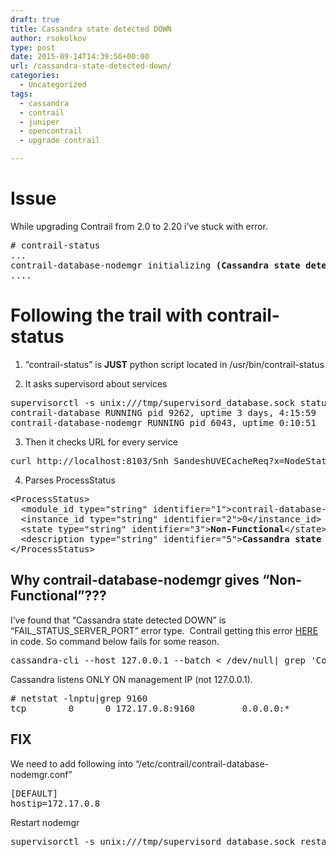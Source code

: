 ```yaml
---
draft: true
title: Cassandra state detected DOWN
author: rsokolkov
type: post
date: 2015-09-14T14:39:56+00:00
url: /cassandra-state-detected-down/
categories:
  - Uncategorized
tags:
  - cassandra
  - contrail
  - juniper
  - opencontrail
  - upgrade contrail

---
```

# Issue

While upgrading Contrail from 2.0 to 2.20 i&#8217;ve stuck with error.

<pre># contrail-status
...
contrail-database-nodemgr initializing <strong>(Cassandra state detected DOWN.)</strong>
....</pre>

# Following the trail with contrail-status

1) &#8220;contrail-status&#8221; is **JUST** python script located in /usr/bin/contrail-status
  
2) It asks supervisord about services

<pre>supervisorctl -s unix:///tmp/supervisord_database.sock status
contrail-database RUNNING pid 9262, uptime 3 days, 4:15:59
contrail-database-nodemgr RUNNING pid 6043, uptime 0:10:51
</pre>

3) Then it checks URL for every service

<pre>curl http://localhost:8103/Snh_SandeshUVECacheReq?x=NodeStatus
</pre>

4) Parses ProcessStatus

<pre>&lt;ProcessStatus&gt;
  &lt;module_id type="string" identifier="1"&gt;contrail-database-nodemgr&lt;/module_id&gt;
  &lt;instance_id type="string" identifier="2"&gt;0&lt;/instance_id&gt;
  &lt;state type="string" identifier="3"&gt;<strong>Non-Functional</strong>&lt;/state&gt;
  &lt;description type="string" identifier="5"&gt;<strong>Cassandra state detected DOWN</strong>.&lt;/description&gt;
&lt;/ProcessStatus&gt;
</pre>

## **Why contrail-database-nodemgr gives &#8220;Non-Functional&#8221;???**

<!--more-->

I&#8217;ve found that &#8220;Cassandra state detected DOWN&#8221; is &#8220;FAIL\_STATUS\_SERVER_PORT&#8221; error type.  Contrail getting this error <a href="https://github.com/Juniper/contrail-controller/blob/R2.20/src/nodemgr/database_event_manager.py#L193-L198" target="_blank">HERE</a> in code. So command below fails for some reason.

<pre>cassandra-cli --host 127.0.0.1 --batch &lt; /dev/null| grep 'Connected to:
</pre>

Cassandra listens ONLY ON management IP (not 127.0.0.1).

<pre># netstat -lnptu|grep 9160
tcp        0      0 172.17.0.8:9160         0.0.0.0:*               LISTEN      9262/java
</pre>

## FIX

We need to add following into &#8220;/etc/contrail/contrail-database-nodemgr.conf&#8221;

<pre>[DEFAULT]
hostip=172.17.0.8
</pre>

Restart nodemgr

<pre>supervisorctl -s unix:///tmp/supervisord_database.sock restart contrail-database-nodemgr
</pre>
